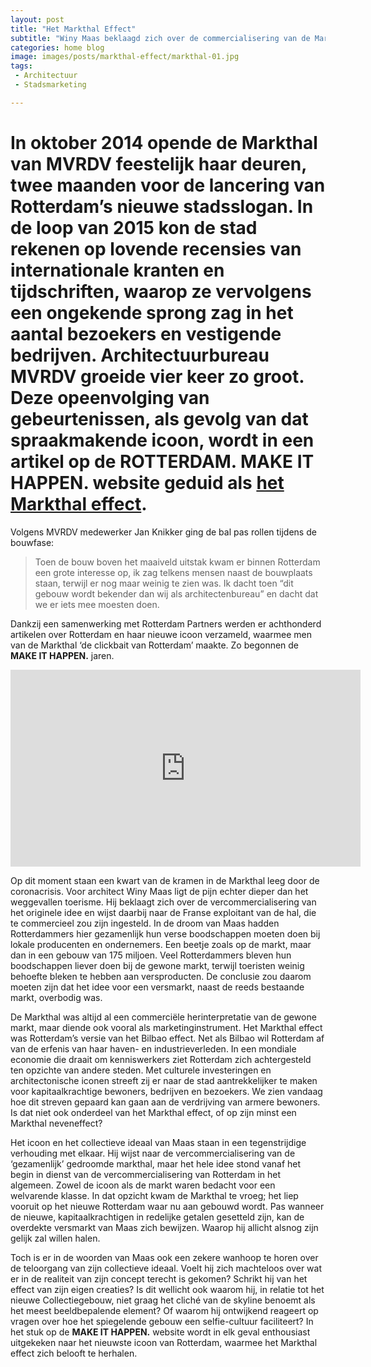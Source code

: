 ```yaml
---
layout: post
title: "Het Markthal Effect"
subtitle: "Winy Maas beklaagd zich over de commercialisering van de Markthal. Zou hij zich ook zorgen maken om de commercialisering van Rotterdam?"
categories: home blog
image: images/posts/markthal-effect/markthal-01.jpg
tags: 
 - Architectuur 
 - Stadsmarketing

---
```


# In oktober 2014 opende de Markthal van MVRDV feestelijk haar deuren, twee maanden voor de lancering van Rotterdam’s nieuwe stadsslogan. In de loop van 2015 kon de stad rekenen op lovende recensies van internationale kranten en tijdschriften, waarop ze vervolgens een ongekende sprong zag in het aantal bezoekers en vestigende bedrijven. Architectuurbureau MVRDV groeide vier keer zo groot. Deze opeenvolging van gebeurtenissen, als gevolg van dat spraakmakende icoon, wordt in een artikel op de **ROTTERDAM. MAKE IT HAPPEN.** website geduid als [het Markthal effect](https://rotterdammakeithappen.nl/showcases/het-markthal-effect/).

Volgens MVRDV medewerker Jan Knikker ging de bal pas rollen tijdens de bouwfase: 

>Toen de bouw boven het maaiveld uitstak kwam er binnen Rotterdam een grote interesse op, ik zag telkens mensen naast de bouwplaats staan, terwijl er nog maar weinig te zien was. Ik dacht toen “dit gebouw wordt bekender dan wij als architectenbureau” en dacht dat we er iets mee moesten doen. 

Dankzij een samenwerking met Rotterdam Partners werden er achthonderd artikelen over Rotterdam en haar nieuwe icoon verzameld, waarmee men van de Markthal ‘de clickbait van Rotterdam’ maakte. Zo begonnen de **MAKE IT HAPPEN.** jaren.

<iframe width="560" height="315" src="https://www.youtube.com/embed/Dds82luyxt0" frameborder="0" allow="accelerometer; autoplay; clipboard-write; encrypted-media; gyroscope; picture-in-picture"></iframe>

Op dit moment staan een kwart van de kramen in de Markthal leeg door de coronacrisis. Voor architect Winy Maas ligt de pijn echter dieper dan het weggevallen toerisme. Hij beklaagt zich over de vercommercialisering van het originele idee en wijst daarbij naar de Franse exploitant van de hal, die te commercieel zou zijn ingesteld. In de droom van Maas hadden Rotterdammers hier gezamenlijk hun verse boodschappen moeten doen bij lokale producenten en ondernemers. Een beetje zoals op de markt, maar dan in een gebouw van 175 miljoen. Veel Rotterdammers bleven hun boodschappen liever doen bij de gewone markt, terwijl toeristen weinig behoefte bleken te hebben aan versproducten. De conclusie zou daarom moeten zijn dat het idee voor een versmarkt, naast de reeds bestaande markt, overbodig was.

De Markthal was altijd al een commerciële herinterpretatie van de gewone markt, maar diende ook vooral als marketinginstrument. Het Markthal effect was Rotterdam’s versie van het Bilbao effect. Net als Bilbao wil Rotterdam af van de erfenis van haar haven- en industrieverleden. In een mondiale economie die draait om kenniswerkers ziet Rotterdam zich achtergesteld ten opzichte van andere steden. Met culturele investeringen en architectonische iconen streeft zij er naar de stad aantrekkelijker te maken voor kapitaalkrachtige bewoners, bedrijven en bezoekers. We zien vandaag hoe dit streven gepaard kan gaan aan de verdrijving van armere bewoners. Is dat niet ook onderdeel van het Markthal effect, of op zijn minst een Markthal neveneffect?

Het icoon en het collectieve ideaal van Maas staan in een tegenstrijdige verhouding met elkaar. Hij wijst naar de vercommercialisering van de ‘gezamenlijk’ gedroomde markthal, maar het hele idee stond vanaf het begin in dienst van de vercommercialisering van Rotterdam in het algemeen. Zowel de icoon als de markt waren bedacht voor een welvarende klasse. In dat opzicht kwam de Markthal te vroeg; het liep vooruit op het nieuwe Rotterdam waar nu aan gebouwd wordt. Pas wanneer de nieuwe, kapitaalkrachtigen in redelijke getalen gesetteld zijn, kan de overdekte versmarkt van Maas zich bewijzen. Waarop hij allicht alsnog zijn gelijk zal willen halen.

Toch is er in de woorden van Maas ook een zekere wanhoop te horen over de teloorgang van zijn collectieve ideaal. Voelt hij zich machteloos over wat er in de realiteit van zijn concept terecht is gekomen? Schrikt hij van het effect van zijn eigen creaties? Is dit wellicht ook waarom hij, in relatie tot het nieuwe Collectiegebouw, niet graag het cliché van de skyline benoemt als het meest beeldbepalende element? Of waarom hij ontwijkend reageert op vragen over hoe het spiegelende gebouw een selfie-cultuur faciliteert? In het stuk op de **MAKE IT HAPPEN.** website wordt in elk geval enthousiast uitgekeken naar het nieuwste icoon van Rotterdam, waarmee het Markthal effect zich belooft te herhalen.
